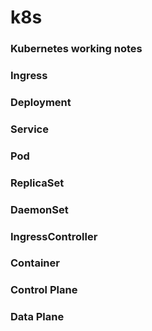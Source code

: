 # k8s

### Kubernetes working notes

### Ingress

### Deployment

### Service

### Pod

### ReplicaSet

### DaemonSet

### IngressController

### Container

### Control Plane

### Data Plane

